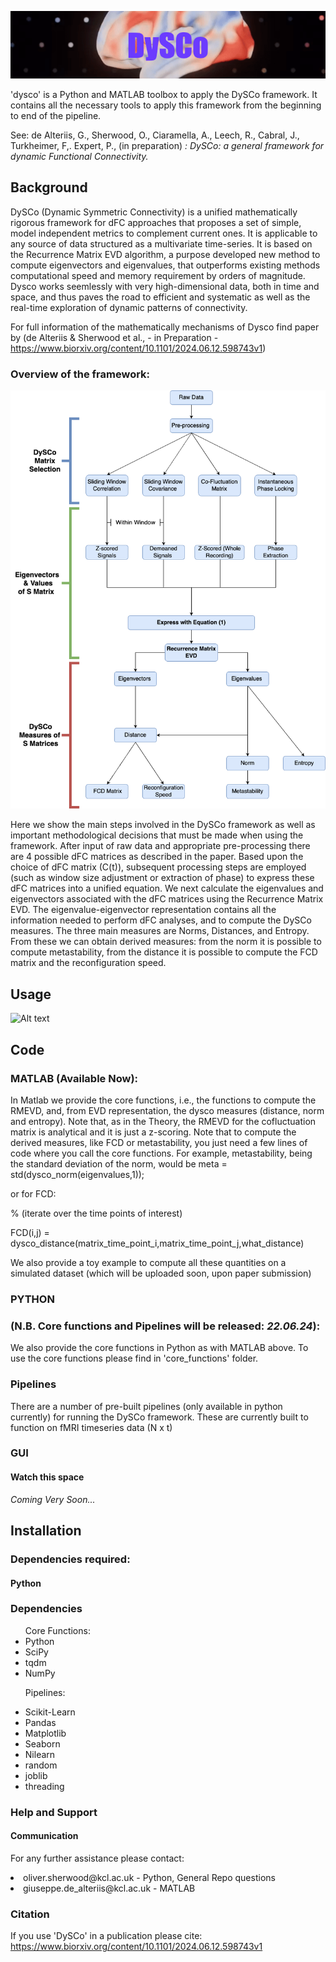 ![Alt text](https://github.com/Mimbero/DySCo/blob/main/Python/GUI/DySCo%20(3).png)

'dysco' is a Python and MATLAB toolbox to apply the DySCo framework. It contains all the necessary tools to apply this
framework from the beginning to end of the pipeline. 
<p> See: de Alteriis, G., Sherwood, O., Ciaramella, A., Leech, R., Cabral, J., Turkheimer, F,. Expert, P., (in preparation) 
</b><i> : DySCo: a general framework for dynamic Functional Connectivity. </i>

## Background

DySCo (Dynamic Symmetric Connectivity) is a unified mathematically rigorous framework for 
dFC approaches that proposes a set of simple, model independent metrics to complement current ones.
It is applicable to any source of data structured as a multivariate time-series.
It is based on the Recurrence Matrix EVD algorithm, a purpose developed new method to compute eigenvectors and eigenvalues,
that outperforms existing methods computational speed and memory requirement by orders of magnitude.
Dysco works seemlessly with very high-dimensional data, both in time and space, and thus paves the road to efficient and systematic
as well as the real-time exploration of dynamic patterns of connectivity.


For full information of the mathematically mechanisms of Dysco find paper by (de Alteriis & Sherwood et al., - in Preparation - https://www.biorxiv.org/content/10.1101/2024.06.12.598743v1) 

### Overview of the framework: 
![Alt text](https://github.com/Mimbero/DySCo/blob/main/Python/GUI/DYSCO_main_12_04.png)

Here we show the main steps involved in the DySCo framework as well as important methodological decisions that must be made when using the framework.
After input of raw data and appropriate pre-processing there are 4 possible dFC
matrices as described in the paper. Based upon the choice of dFC matrix (C(t)),
subsequent processing steps are employed (such as window
size adjustment or extraction of phase) to express these dFC matrices into a
unified equation. We next calculate the eigenvalues and eigenvectors associated with the dFC matrices
using the Recurrence Matrix EVD.
The eigenvalue-eigenvector representation contains all the information needed
to perform dFC analyses, and to compute the DySCo measures.
The three main measures are Norms, Distances, and Entropy.
From these we can obtain derived measures: from the norm it is possible to
compute metastability, from the distance it is possible to compute
the FCD matrix and the reconfiguration speed.


## Usage
![Alt text](https://github.com/Mimbero/DySCo/blob/main/Python/GUI/DySCO_openerV3.gif)

## Code

### MATLAB (Available Now): 
In Matlab we provide the core functions, i.e., the functions to compute the RMEVD, and, from EVD representation, the dysco measures (distance, norm and entropy). 
Note that, as in the Theory, the RMEVD for the cofluctuation matrix is analytical and it is just a z-scoring.
Note that to compute the derived measures, like FCD or metastability, you just need a few lines of code where you call the core functions. 
For example, metastability, being the standard deviation of the norm, would be
meta = std(dysco_norm(eigenvalues,1));

or for FCD: 

% (iterate over the time points of interest)

FCD(i,j) = dysco_distance(matrix_time_point_i,matrix_time_point_j,what_distance)

We also provide a toy example to compute all these quantities on a simulated dataset (which will be uploaded soon, upon paper submission) 

### PYTHON 
### (N.B. Core functions and Pipelines will be released: <i>22.06.24</i>): 

We also provide the core functions in Python as with MATLAB above. To use the core functions please find in 'core_functions' folder. 

### Pipelines

There are a number of pre-built pipelines (only available in python currently) for running the DySCo framework. 
These are currently built to function on fMRI timeseries data (N x t)

### GUI 

#### Watch this space 
<i> Coming Very Soon... </i>

## Installation

### Dependencies required: 

#### Python

<h3><b>Dependencies</b></h3>
<ul style=“list-style-type:disc”>
Core Functions:

<li>Python</li>
<li>SciPy</li>
<li>tqdm</li>
<li>NumPy</li>

Pipelines:

<li>Scikit-Learn</li>
<li>Pandas</li>
<li>Matplotlib</li>
<li>Seaborn</li>
<li>Nilearn</li>
<li>random</li>
<li>joblib</li>
<li>threading</li>
</ul>


### Help and Support 

#### Communication
For any further assistance please contact:

<li>oliver.sherwood@kcl.ac.uk - Python, General Repo questions </li>
<li>giuseppe.de_alteriis@kcl.ac.uk - MATLAB </li>

### Citation 

If you use 'DySCo' in a publication please cite: https://www.biorxiv.org/content/10.1101/2024.06.12.598743v1

